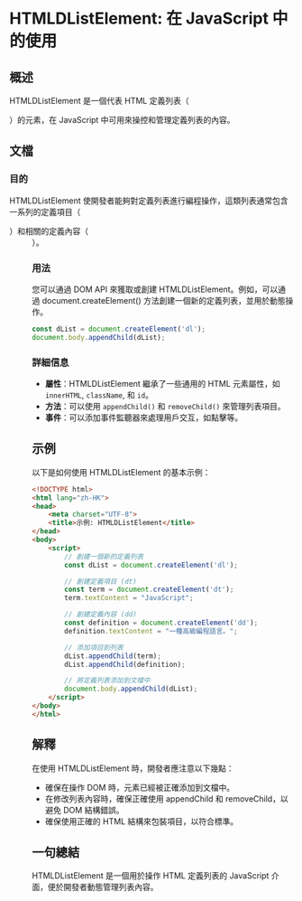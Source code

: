 <!--
Meta Description: # HTMLDListElement: 在 JavaScript 中的使用 ## 概述 HTMLDListElement 是一個代表 HTML 定義列表（<dl>）的元素，在 JavaScript 中可用來操控和管理定義列表的內容。 ## 文檔 ### 目的 HTMLDListElement 使開發...
Meta Keywords: htmldlistelement, html, document, dlist, appendchild
-->

# HTMLDListElement: 在 JavaScript 中的使用

## 概述
HTMLDListElement 是一個代表 HTML 定義列表（<dl>）的元素，在 JavaScript 中可用來操控和管理定義列表的內容。

## 文檔
### 目的
HTMLDListElement 使開發者能夠對定義列表進行編程操作，這類列表通常包含一系列的定義項目（<dt>）和相關的定義內容（<dd>）。

### 用法
您可以通過 DOM API 來獲取或創建 HTMLDListElement。例如，可以通過 document.createElement() 方法創建一個新的定義列表，並用於動態操作。

```javascript
const dList = document.createElement('dl');
document.body.appendChild(dList);
```

### 詳細信息
- **屬性**：HTMLDListElement 繼承了一些通用的 HTML 元素屬性，如 `innerHTML`, `className`, 和 `id`。
- **方法**：可以使用 `appendChild()` 和 `removeChild()` 來管理列表項目。
- **事件**：可以添加事件監聽器來處理用戶交互，如點擊等。

## 示例
以下是如何使用 HTMLDListElement 的基本示例：

```html
<!DOCTYPE html>
<html lang="zh-HK">
<head>
    <meta charset="UTF-8">
    <title>示例: HTMLDListElement</title>
</head>
<body>
    <script>
        // 創建一個新的定義列表
        const dList = document.createElement('dl');

        // 創建定義項目 (dt)
        const term = document.createElement('dt');
        term.textContent = "JavaScript";

        // 創建定義內容 (dd)
        const definition = document.createElement('dd');
        definition.textContent = "一種高級編程語言。";

        // 添加項目到列表
        dList.appendChild(term);
        dList.appendChild(definition);

        // 將定義列表添加到文檔中
        document.body.appendChild(dList);
    </script>
</body>
</html>
```

## 解釋
在使用 HTMLDListElement 時，開發者應注意以下幾點：
- 確保在操作 DOM 時，元素已經被正確添加到文檔中。
- 在修改列表內容時，確保正確使用 appendChild 和 removeChild，以避免 DOM 結構錯誤。
- 確保使用正確的 HTML 結構來包裝項目，以符合標準。

## 一句總結
HTMLDListElement 是一個用於操作 HTML 定義列表的 JavaScript 介面，便於開發者動態管理列表內容。
